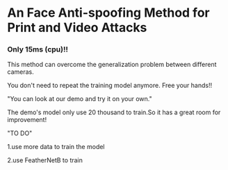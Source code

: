# An Face Anti-spoofing Method for Print and Video Attacks
### Only 15ms (cpu)!!
This method can overcome the generalization problem between different cameras. 

You don't need to repeat the training model anymore. Free your hands!!

"You can look at our demo and try it on your own."

The demo's model only use 20 thousand to train.So it has a great room for improvement!

"TO DO"

1.use more data to train the model

2.use FeatherNetB to train 
